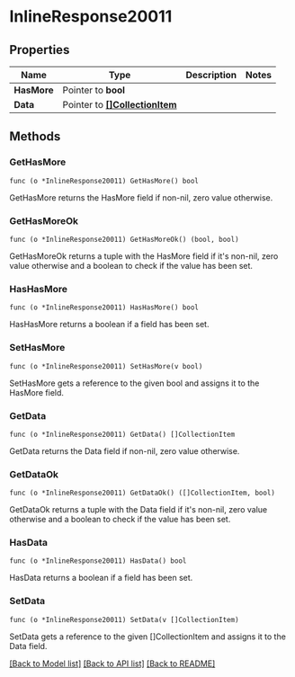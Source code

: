 # InlineResponse20011

## Properties

Name | Type | Description | Notes
------------ | ------------- | ------------- | -------------
**HasMore** | Pointer to **bool** |  | 
**Data** | Pointer to [**[]CollectionItem**](CollectionItem.md) |  | 

## Methods

### GetHasMore

`func (o *InlineResponse20011) GetHasMore() bool`

GetHasMore returns the HasMore field if non-nil, zero value otherwise.

### GetHasMoreOk

`func (o *InlineResponse20011) GetHasMoreOk() (bool, bool)`

GetHasMoreOk returns a tuple with the HasMore field if it's non-nil, zero value otherwise
and a boolean to check if the value has been set.

### HasHasMore

`func (o *InlineResponse20011) HasHasMore() bool`

HasHasMore returns a boolean if a field has been set.

### SetHasMore

`func (o *InlineResponse20011) SetHasMore(v bool)`

SetHasMore gets a reference to the given bool and assigns it to the HasMore field.

### GetData

`func (o *InlineResponse20011) GetData() []CollectionItem`

GetData returns the Data field if non-nil, zero value otherwise.

### GetDataOk

`func (o *InlineResponse20011) GetDataOk() ([]CollectionItem, bool)`

GetDataOk returns a tuple with the Data field if it's non-nil, zero value otherwise
and a boolean to check if the value has been set.

### HasData

`func (o *InlineResponse20011) HasData() bool`

HasData returns a boolean if a field has been set.

### SetData

`func (o *InlineResponse20011) SetData(v []CollectionItem)`

SetData gets a reference to the given []CollectionItem and assigns it to the Data field.


[[Back to Model list]](../README.md#documentation-for-models) [[Back to API list]](../README.md#documentation-for-api-endpoints) [[Back to README]](../README.md)


